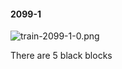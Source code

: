 #### 2099-1
![train-2099-1-0.png](https://github.com/lil-lab/nlvr/raw/master/nlvr/train/images/48/train-2099-1-0.png "train-2099-1-0.png")

There are 5 black blocks